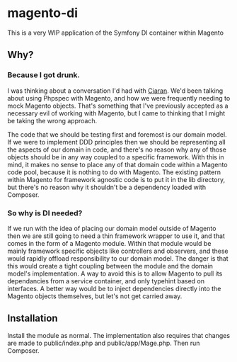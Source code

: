 # magento-di

This is a very WIP application of the Symfony DI container within Magento

## Why?

### Because I got drunk.

I was thinking about a conversation I'd had with [Ciaran](https://github.com/ciaranmcnulty). We'd been talking about using Phpspec with Magento, and how we were frequently needing to mock Magento objects. That's something that I've previously accepted as a necessary evil of working with Magento, but I came to thinking that I might be taking the wrong approach.

The code that we should be testing first and foremost is our domain model. If we were to implement DDD principles then we should be representing all the aspects of our domain in code, and there's no reason why any of those objects should be in any way coupled to a specific framework. With this in mind, it makes no sense to place any of that domain code within a Magento code pool, because it is nothing to do with Magento. The existing pattern within Magento for framework agnostic code is to put it in the lib directory, but there's no reason why it shouldn't be a dependency loaded with Composer.

### So why is DI needed?

If we run with the idea of placing our domain model outside of Magento then we are still going to need a thin framework wrapper to use it, and that comes in the form of a Magento module. Within that module would be mainly framework specific objects like controllers and observers, and these would rapidly offload responsibility to our domain model. The danger is that this would create a tight coupling between the module and the domain model's implementation. A way to avoid this is to allow Magento to pull its dependancies from a service container, and only typehint based on interfaces. A better way would be to inject dependencies directly into the Magento objects themselves, but let's not get carried away.

## Installation

Install the module as normal. The implementation also requires that changes are made to public/index.php and public/app/Mage.php. Then run Composer.
